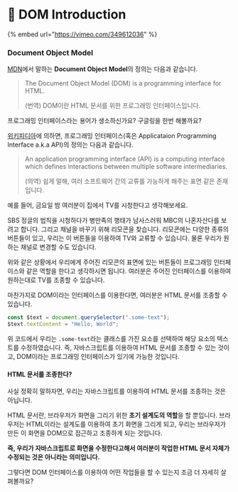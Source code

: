 # 📗  DOM Introduction

{% embed url="https://vimeo.com/349612036" %}

### Document Object Model

[MDN](https://developer.mozilla.org/en-US/docs/Web/API/Document\_Object\_Model/Introduction)에서 말하는 **Document Object Model**의 정의는 다음과 같습니다.

> The Document Object Model (DOM) is a programming interface for HTML.
>
> (번역) DOM이란 HTML 문서를 위한 프로그래밍 인터페이스입니다.

프로그래밍 인터페이스라는 용어가 생소하신가요? 구글링을 한번 해볼까요?

[위키피디아](https://en.wikipedia.org/wiki/Application\_programming\_interface)에 의하면, 프로그래밍 인터페이스(혹은 Applicataion Programming Interface a.k.a API)의 정의는 다음과 같습니다.

> An application programming interface (API) is a computing interface which defines interactions between multiple software intermediaries.
>
> (의역) 쉽게 말해, 여러 소프트웨어 간의 교류를 가능하게 해주는 표면 같은 존재입니다.

예를 들어, 금요일 밤 여러분이 집에서 TV를 시청한다고 생각해보세요.

SBS 정글의 법칙을 시청하다가 병만족의 행태가 남사스러워 MBC의 나혼자산다를 보려고 합니다. 그리고 채널을 바꾸기 위해 리모콘을 찾습니다. 리모콘에는 다양한 종류의 버튼들이 있고, 우리는 이 버튼들을 이용하여 TV와 교류할 수 있습니다. 물론 우리가 원하는 채널로 변경할 수도 있습니다.

위와 같은 상황에서 우리에게 주어진 리모콘의 표면에 있는 버튼들이 프로그래밍 인터페이스와 같은 역할을 한다고 생각하시면 됩니다. 여러분은 주어진 인터페이스를 이용하여 원하는대로 TV를 조종할 수 있습니다.

마찬가지로 DOM이라는 인터페이스를 이용한다면, 여러분은 HTML 문서를 조종할 수 있습니다.

```javascript
const $text = document.querySelector(".some-text");
$text.textContent = "Hello, World";
```

위 코드에서 우리는 `.some-text`라는 클래스를 가진 요소를 선택하여 해당 요소의 텍스트를 수정하였습니다. 즉, 자바스크립트를 이용하여 HTML 문서를 조종할 수 있는 것이고, DOM이라는 프로그래밍 인터페이스가 있기에 가능한 것입니다.

#### HTML 문서를 조종한다?

사실 정확히 말하자면, 우리는 자바스크립트를 이용하여 HTML 문서를 조종하는 것은 아닙니다.

HTML 문서란, 브라우저가 화면을 그리기 위한 **초기 설계도의 역할**을 할 뿐입니다. 브라우저는 HTML이라는 설계도를 이용하여 초기 화면을 그리게 되고, 우리는 브라우저가 만든 이 화면을 DOM으로 접근하고 조종하게 되는 것입니다.

**즉, 우리가 자바스크립트로 화면을 수정한다고해서 여러분이 작업한 HTML 문서 자체가 수정되는 것은 아니라는 의미입니다.**

그렇다면 DOM 인터페이스를 이용하여 어떤 작업들을 할 수 있는지 조금 더 자세히 살펴볼까요?
